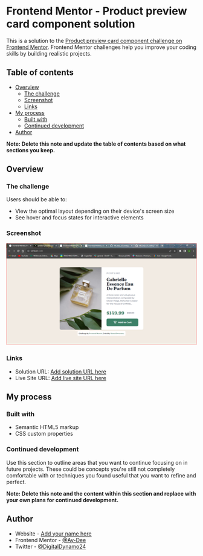 # Frontend Mentor - Product preview card component solution

This is a solution to the [Product preview card component challenge on Frontend Mentor](https://www.frontendmentor.io/challenges/product-preview-card-component-GO7UmttRfa). Frontend Mentor challenges help you improve your coding skills by building realistic projects. 

## Table of contents

- [Overview](#overview)
  - [The challenge](#the-challenge)
  - [Screenshot](#screenshot)
  - [Links](#links)
- [My process](#my-process)
  - [Built with](#built-with)
  - [Continued development](#continued-development)
- [Author](#author)

**Note: Delete this note and update the table of contents based on what sections you keep.**

## Overview

### The challenge

Users should be able to:

- View the optimal layout depending on their device's screen size
- See hover and focus states for interactive elements

### Screenshot

![My solution](images/screenshot.PNG)


### Links

- Solution URL: [Add solution URL here](https://www.frontendmentor.io/solutions/product-preview-card-component-JNSKsHhJwm)
- Live Site URL: [Add live site URL here](https://www.product-preview-card-brown-eta.vercel.app)

## My process

### Built with

- Semantic HTML5 markup
- CSS custom properties


### Continued development

Use this section to outline areas that you want to continue focusing on in future projects. These could be concepts you're still not completely comfortable with or techniques you found useful that you want to refine and perfect.

**Note: Delete this note and the content within this section and replace with your own plans for continued development.**


## Author

- Website - [Add your name here](https://www.product-preview-card-brown-eta.vercel.app)
- Frontend Mentor - [@Ay-Dee](https://www.frontendmentor.io/profile/yourusername)
- Twitter - [@DigitalDynamo24](https://www.twitter.com/DigitalDynamo24)

